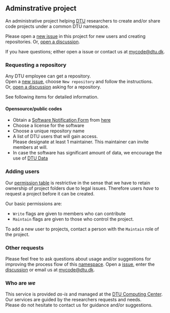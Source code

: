 ## Adminstrative project

An administrative project helping [DTU](www.dtu.dk) researchers to create and/or share code projects under a common DTU namespace.

Please open a [new issue](https://github.com/dtudk/Admin/issues/new/choose) in this project for new users and creating repositories.
Or, [open a discussion](https://github.com/orgs/dtudk/discussions/categories/ask-for-a-sub-repo).  

If you have questions; either open a issue or contact us at [mycode@dtu.dk](mailto:mycode@dtu.dk).


### Requesting a repository

Any DTU employee can get a repository.  
Open a [new issue](https://github.com/dtudk/Admin/issues/new/choose), choose
`New repository` and follow the instructions.  
Or, [open a discussion](https://github.com/orgs/dtudk/discussions/categories/ask-for-a-sub-repo) asking for a repository.  

See following items for detailed information.


#### Opensource/public codes

- Obtain a [Software Notification Form](https://www.inside.dtu.dk/da/medarbejder/om-dtu-campus-og-bygninger/kommunikation-og-design/meddelelser/meddelelser_dtuansatte/meddelelsevisning?id={FA708C06-2270-423B-907D-91F1C8B7D0A3}) from [here](https://www.inside.dtu.dk/da/medarbejder/forskning-innovation-og-raadgivning/forskningssamarbejde-jura-og-kontraktforhold/om-software/software-der-ikke-oenskes-kommercialiseret)
- Choose a license for the software
- Choose a unique repository name
- A list of DTU users that will gain access.  
  Please designate at least 1 maintainer. This maintainer can invite members at will.
- In case the software has significant amount of data, we encourage the use of [DTU Data](https://data.dtu.dk/)


<!--
#### Closed/private codes

These codes may be created with `Private` visibility level meaning that others have no access.

Since these are hidden they don't disclose any source code for other users and one need not assign
licenses. However, we still encourage as many items in the previous section.
-->


### Adding users

Our [permission table](https://docs.github.com/en/github/setting-up-and-managing-organizations-and-teams/repository-permission-levels-for-an-organization) is restrictive in the sense that we have to retain ownership of project folders due to
legal issues. Therefore users *have* to request a project before it can be created.

Our basic permissions are:

- `Write` flags are given to members who can contribute
- `Maintain` flags are given to those who control the project.

To add a new user to projects, contact a person with the `Maintain` role of the project.  


### Other requests

Please feel free to ask questions about usage and/or suggestions for improving the process flow
of this [namespace](https://github.com/DTUDK). Open a [issue](https://github.com/dtudk/Admin/issues/new/choose),
enter the [discussion](https://github.com/orgs/dtudk/discussions) or
email us at [mycode@dtu.dk](mailto:mycode@dtu.dk).


### Who are *we*

This service is provided *as-is* and managed at the [DTU Computing Center](https://www.hpc.dtu.dk/).
Our services are guided by the researchers requests and needs.  
Please do not hesitate to contact us for guidance and/or suggestions.
